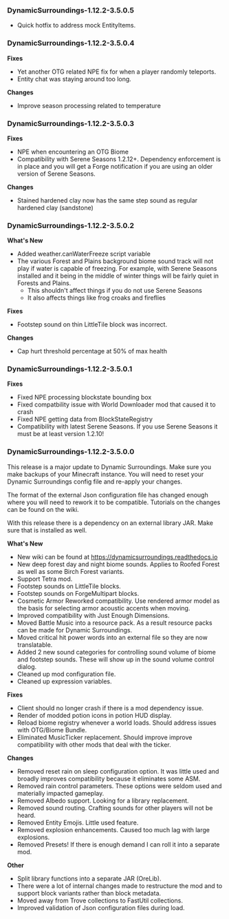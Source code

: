 ### DynamicSurroundings-1.12.2-3.5.0.5
* Quick hotfix to address mock EntityItems.

### DynamicSurroundings-1.12.2-3.5.0.4
**Fixes**
* Yet another OTG related NPE fix for when a player randomly teleports.
* Entity chat was staying around too long.

**Changes**
* Improve season processing related to temperature

### DynamicSurroundings-1.12.2-3.5.0.3
**Fixes**
* NPE when encountering an OTG Biome
* Compatibility with Serene Seasons 1.2.12+.  Dependency enforcement is in place and you will get a Forge notification if you are using an older version of Serene Seasons.

**Changes**
* Stained hardened clay now has the same step sound as regular hardened clay (sandstone)

### DynamicSurroundings-1.12.2-3.5.0.2
**What's New**
* Added weather.canWaterFreeze script variable
* The various Forest and Plains background biome sound track will not play if water is capable of freezing.  For example, with Serene Seasons installed and it being in the middle of winter things will be fairly quiet in Forests and Plains.
    * This shouldn't affect things if you do not use Serene Seasons
    * It also affects things like frog croaks and fireflies

**Fixes**
* Footstep sound on thin LittleTile block was incorrect.

**Changes**
* Cap hurt threshold percentage at 50% of max health 

### DynamicSurroundings-1.12.2-3.5.0.1
**Fixes**
* Fixed NPE processing blockstate bounding box
* Fixed compatbility issue with World Downloader mod that caused it to crash
* Fixed NPE getting data from BlockStateRegistry 
* Compatibility with latest Serene Seasons.  If you use Serene Seasons it must be at least version 1.2.10!

### DynamicSurroundings-1.12.2-3.5.0.0
This release is a major update to Dynamic Surroundings.  Make sure you make backups of your Minecraft
instance.  You will need to reset your Dynamic Surroundings config file and re-apply your changes.

The format of the external Json configuration file has changed enough where you will need to rework
it to be compatible.  Tutorials on the changes can be found on the wiki.

With this release there is a dependency on an external library JAR.  Make sure that is installed
as well.

**What's New**
* New wiki can be found at https://dynamicsurroundings.readthedocs.io
* New deep forest day and night biome sounds.  Applies to Roofed Forest as well as some Birch Forest variants.
* Support Tetra mod.
* Footstep sounds on LittleTile blocks.
* Footstep sounds on ForgeMultipart blocks.
* Cosmetic Armor Reworked compatibility.  Use rendered armor model as the basis for selecting armor acoustic accents when moving.
* Improved compatibility with Just Enough Dimensions.
* Moved Battle Music into a resource pack.  As a result resource packs can be made for Dynamic Surroundings.
* Moved critical hit power words into an external file so they are now translatable.
* Added 2 new sound categories for controlling sound volume of biome and footstep sounds.  These will show up in the sound volume control dialog.
* Cleaned up mod configuration file.
* Cleaned up expression variables.

**Fixes**
* Client should no longer crash if there is a mod dependency issue.
* Render of modded potion icons in potion HUD display.
* Reload biome registry whenever a world loads.  Should address issues with OTG/Biome Bundle.
* Eliminated MusicTicker replacement.  Should improve improve compatibility with other mods that deal with the ticker.

**Changes**
* Removed reset rain on sleep configuration option.  It was little used and broadly improves compatibility because it eliminates some ASM.
* Removed rain control parameters.  These options were seldom used and materially impacted gameplay.
* Removed Albedo support.  Looking for a library replacement.
* Removed sound routing.  Crafting sounds for other players will not be heard.
* Removed Entity Emojis.  Little used feature.
* Removed explosion enhancements.  Caused too much lag with large explosions.
* Removed Presets!  If there is enough demand I can roll it into a separate mod.

**Other**
* Split library functions into a separate JAR (OreLib).
* There were a lot of internal changes made to restructure the mod and to support block variants rather than block metadata.
* Moved away from Trove collections to FastUtil collections.
* Improved validation of Json configuration files during load.

